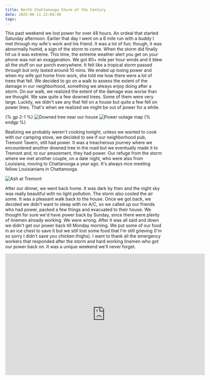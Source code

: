 ```yaml
---
title: North Chattanooga Storm of the Century
date: 2025-06-11 22:04:40
tags:
---
```


This past weekend we lost power for over 48 hours. An ordeal that started Saturday afternoon. Earlier that day I went on a 6 mile run with a buddy I met through my wife's work and his friend. It was a lot of fun; though, it was abnormally humid, a sign of the storm to come. When the storm did finally hit us it was extreme. This time, the extreme weather alert you get on your phone was not an exaggeration. We got 80+ mile per hour winds and it blew all the stuff on our porch everywhere. It felt like a tropical storm passed through but only lasted around 10 mins. We ended up losing power and when my wife got home from work, she told me how there were a lot of trees that fell. We decided to go on a walk to assess the extent of the damage in our neighborhood, something we always enjoy doing after a storm. On our walk, we realized the extent of the damage was worse than we thought. We saw quite a few downed trees. Some of them were very large. Luckily, we didn't see any that fell on a house but quite a few fell on power lines. That's when we realized we might be out of power for a while.

{% gp 2-1 %}
![Downed tree near our house](/images/downed-tree.JPG)
![Power outage map](/images/power-outage-map.jpg)
{% endgp %}

Realizing we probably weren't cooking tonight, unless we wanted to cook with our camping stove, we decided to see if our neighborhood pub, Tremont Tavern, still had power. It was a treacherous journey where we encountered another downed tree in the road but we eventually made it to Tremont and, to our amazement, they had power. Our refuge from the storm where we met another couple, on a date night, who were also from Louisiana, moving to Chattanooga a year ago. It's always nice meeting fellow Louisianians in Chattanooga.

![Ash at Tremont](/images/ash-at-tremont.jpg)

After our dinner, we went back home. It was dark by then and the night sky was really beautiful with no light pollution. The storm also cooled the air some. It was a pleasant walk back to the house. Once we got back, we decided we didn't want to sleep with no A/C, so we called up our friends who had power, packed a few things and evacuated to their house. We thought for sure we'd have power back by Sunday, since there were plenty of linemen already working. We were wrong. After it was all said and down we didn't get our power back till Monday morning. We put some of our food in an ice chest to save it but we still lost some food that I'm still grieving (I'm so sorry I didn't save you chicken thighs). I want to thank all the emergency workers that responded after the storm and hard working linemen who got our power back on. It was a unique weekend we'll never forget.

<iframe class="media-youtube-player" style="max-width:1300px;display:block;margin:0 auto;" id="media-youtube-HjVxbLf7clg" width="640" height="390" title="Glen Campbell – Wichita Lineman" src="https://www.youtube-nocookie.com/embed/HjVxbLf7clg?wmode=opaque&amp;controls=&amp;enablejsapi=1&amp;playerapiid=media-youtube-HjVxbLf7clg" name="Glen Campbell – Wichita Lineman" frameborder="0" allowfullscreen="">Glen Campbell &#8211; Wichita Lineman</iframe>
